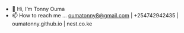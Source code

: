 - 👋 Hi, I’m Tonny Ouma
- 📫 How to reach me ... oumatonny8@gmail.com | +254742942435 | oumatonny.github.io | nest.co.ke
<!---
- 😄 Pronouns: ...
- ⚡ Fun fact: ...


oumatonny/oumatonny is a ✨ special ✨ repository because its `README.md` (this file) appears on your GitHub profile.
You can click the Preview link to take a look at your changes.
--->
